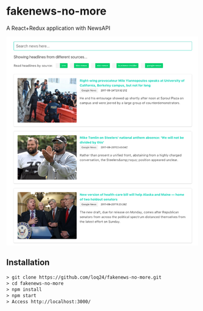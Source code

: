 # fakenews-no-more
A React+Redux application with NewsAPI

![Alt text](https://github.com/loq24/fakenews-no-more/blob/master/public/assets/img/screenshot.png)

## Installation
```
> git clone https://github.com/loq24/fakenews-no-more.git
> cd fakenews-no-more
> npm install
> npm start
> Access http://localhost:3000/
```